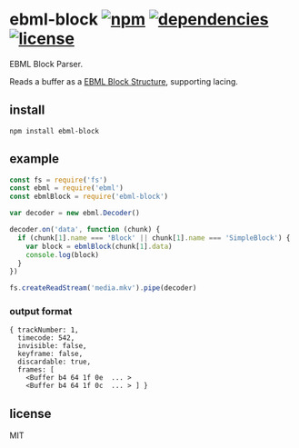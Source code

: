 # ebml-block [![npm][npm-img]][npm-url] [![dependencies][dep-img]][dep-url] [![license][lic-img]][lic-url]

[npm-img]: https://img.shields.io/npm/v/ebml-block.svg
[npm-url]: https://www.npmjs.com/package/ebml-block
[dep-img]: https://david-dm.org/mathiasvr/ebml-block.svg
[dep-url]: https://david-dm.org/mathiasvr/ebml-block
[lic-img]: http://img.shields.io/:license-MIT-blue.svg
[lic-url]: http://mvr.mit-license.org

EBML Block Parser.

Reads a buffer as a [EBML Block Structure](https://www.matroska.org/technical/specs/index.html#block_structure), supporting lacing.

## install

```
npm install ebml-block
```

## example

```javascript
const fs = require('fs')
const ebml = require('ebml')
const ebmlBlock = require('ebml-block')

var decoder = new ebml.Decoder()

decoder.on('data', function (chunk) {
  if (chunk[1].name === 'Block' || chunk[1].name === 'SimpleBlock') {
    var block = ebmlBlock(chunk[1].data)
    console.log(block)
  }
})

fs.createReadStream('media.mkv').pipe(decoder)
```

### output format
```
{ trackNumber: 1,
  timecode: 542,
  invisible: false,
  keyframe: false,
  discardable: true,
  frames: [ 
    <Buffer b4 64 1f 0e  ... > 
    <Buffer b4 64 1f 0c  ... > ] }
```

## license

MIT
